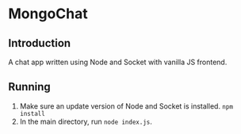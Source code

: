 # MongoChat

## Introduction
A chat app written using Node and Socket with vanilla JS frontend.

## Running
1. Make sure an update version of Node and Socket is installed. `npm install`
2. In the main directory, run `node index.js`.

